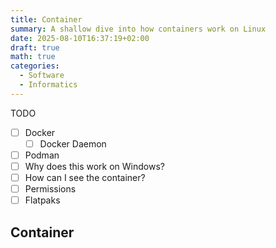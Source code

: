 ```yaml
---
title: Container
summary: A shallow dive into how containers work on Linux
date: 2025-08-10T16:37:19+02:00
draft: true
math: true
categories:
  - Software
  - Informatics
---
```


TODO

- [ ] Docker
  - [ ] Docker Daemon
- [ ] Podman
- [ ] Why does this work on Windows?
- [ ] How can I see the container?
- [ ] Permissions
- [ ] Flatpaks

## Container
